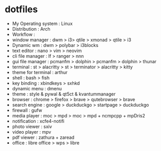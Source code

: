 # dotfiles
- My Operating system : Linux 
- Distribution : Arch
- Workflow : 
- window manager : dwm > i3> qtile > xmonad > qtile > i3 
- Dynamic wm : dwm > polybar >  i3blocks 
- text editor : nano > vim > neovim 
- cli file manager : lf > ranger > nnn 
- gui file manager : pcmanfm > dolphin > pcmanfm > dolphin > thunar 
- terminal : st > alacritty > st > terminator > alacritty > kitty
- theme for terminal : arthur
- shell : bash  > fish 
- key binding : xbindkeys > sxhkd
- dynamic menu : dmenu 
- theme : style & pywal & qt5ct & kvantummanager 
- browser : chrome > firefox > brave > qutebrowser > brave
- search engine : google > duckduckgo > startpage > duckduckgo
- firewall : gufw 
- media player : moc > mpd > moc > mpd + ncmpcpp + mpDris2
- notification : xcfe4-notifi
- photo viewer : sxiv 
- video player : mpv 
- pdf viewer : zathura + zaread 
- office : libre office > wps > libre 

